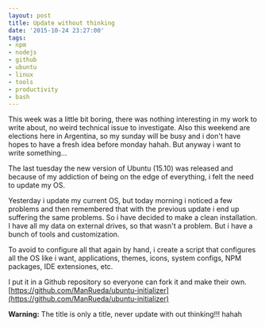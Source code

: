 ```yaml
---
layout: post
title: Update without thinking
date: '2015-10-24 23:27:00'
tags:
- npm
- nodejs
- github
- ubuntu
- linux
- tools
- productivity
- bash
---
```


This week was a little bit boring, there was nothing interesting in my work to write about, no weird technical issue to investigate. Also this weekend are elections here in Argentina, so my sunday will be busy and i don't have hopes to have a fresh idea before monday hahah.
But anyway i want to write something...

The last tuesday the new version of Ubuntu (15.10) was released and because of my addiction of being on the edge of everything, i felt the need to update my OS.

Yesterday i update my current OS, but today morning i noticed a few problems and then remembered that with the previous update i end up suffering the same problems. So i have decided to make a clean installation.
I have all my data on external drives, so that wasn't a problem. But i have a bunch of tools and customization.

To avoid to configure all that again by hand, i create a script that configures all the OS like i want, applications, themes, icons, system configs, NPM packages, IDE extensiones, etc.

I put it in a Github repository so everyone can fork it and make their own.
[https://github.com/ManRueda/ubuntu-initializer](https://github.com/ManRueda/ubuntu-initializer)

**Warning:** The title is only a title, never update with out thinking!!! hahah
